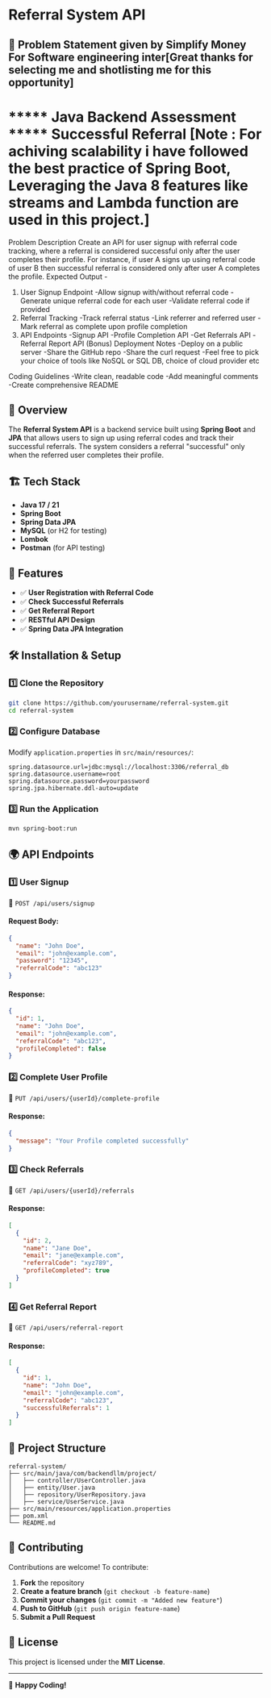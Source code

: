 # Referral System API
## 🚀 Problem Statement given by Simplify Money For Software engineering inter[Great thanks for selecting me and shotlisting me for this opportunity]
   
***** Java Backend Assessment *****
Successful Referral                 [Note : For achiving scalability i have followed the best practice of Spring Boot, Leveraging the Java 8 features like streams and Lambda function are used in this project.]
==============================================================
Problem Description
Create an API for user signup with referral code tracking, where a referral is
considered successful only after the user completes their profile.
For instance, if user A signs up using referral code of user B then successful
referral is considered only after user A completes the profile.
Expected Output -
1. User Signup Endpoint
-Allow signup with/without referral code
-Generate unique referral code for each user
-Validate referral code if provided
2. Referral Tracking
-Track referral status
-Link referrer and referred user
-Mark referral as complete upon profile completion
3. API Endpoints
-Signup API
-Profile Completion API
-Get Referrals API
-Referral Report API (Bonus)
Deployment Notes
-Deploy on a public server
-Share the GitHub repo
-Share the curl request
-Feel free to pick your choice of tools like NoSQL or SQL DB, choice of cloud
provider etc

Coding Guidelines
-Write clean, readable code
-Add meaningful comments
-Create comprehensive README


## 🚀 Overview
The **Referral System API** is a backend service built using **Spring Boot** and **JPA** that allows users to sign up using referral codes and track their successful referrals. The system considers a referral "successful" only when the referred user completes their profile.

## 🏗 Tech Stack
- **Java 17 / 21**
- **Spring Boot**
- **Spring Data JPA**
- **MySQL** (or H2 for testing)
- **Lombok**
- **Postman** (for API testing)

## 📌 Features
- ✅ **User Registration with Referral Code**
- ✅ **Check Successful Referrals**
- ✅ **Get Referral Report**
- ✅ **RESTful API Design**
- ✅ **Spring Data JPA Integration**

## 🛠 Installation & Setup
### 1️⃣ Clone the Repository
```bash
git clone https://github.com/yourusername/referral-system.git
cd referral-system
```

### 2️⃣ Configure Database
Modify `application.properties` in `src/main/resources/`:
```properties
spring.datasource.url=jdbc:mysql://localhost:3306/referral_db
spring.datasource.username=root
spring.datasource.password=yourpassword
spring.jpa.hibernate.ddl-auto=update
```

### 3️⃣ Run the Application
```bash
mvn spring-boot:run
```

## 🌍 API Endpoints
### 1️⃣ **User Signup**
📌 `POST /api/users/signup`
#### Request Body:
```json
{
  "name": "John Doe",
  "email": "john@example.com",
  "password": "12345",
  "referralCode": "abc123"
}
```
#### Response:
```json
{
  "id": 1,
  "name": "John Doe",
  "email": "john@example.com",
  "referralCode": "abc123",
  "profileCompleted": false
}
```

### 2️⃣ **Complete User Profile**
📌 `PUT /api/users/{userId}/complete-profile`
#### Response:
```json
{
  "message": "Your Profile completed successfully"
}
```

### 3️⃣ **Check Referrals**
📌 `GET /api/users/{userId}/referrals`
#### Response:
```json
[
  {
    "id": 2,
    "name": "Jane Doe",
    "email": "jane@example.com",
    "referralCode": "xyz789",
    "profileCompleted": true
  }
]
```

### 4️⃣ **Get Referral Report**
📌 `GET /api/users/referral-report`
#### Response:
```json
[
  {
    "id": 1,
    "name": "John Doe",
    "email": "john@example.com",
    "referralCode": "abc123",
    "successfulReferrals": 1
  }
]
```

## 🎯 Project Structure
```
referral-system/
├── src/main/java/com/backendllm/project/
│   ├── controller/UserController.java
│   ├── entity/User.java
│   ├── repository/UserRepository.java
│   ├── service/UserService.java
├── src/main/resources/application.properties
├── pom.xml
└── README.md
```

## 📝 Contributing
Contributions are welcome! To contribute:
1. **Fork** the repository
2. **Create a feature branch** (`git checkout -b feature-name`)
3. **Commit your changes** (`git commit -m "Added new feature"`)
4. **Push to GitHub** (`git push origin feature-name`)
5. **Submit a Pull Request**

## 📄 License
This project is licensed under the **MIT License**.

---
🚀 **Happy Coding!**

